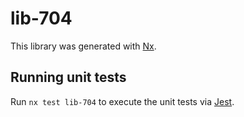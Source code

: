 # lib-704

This library was generated with [Nx](https://nx.dev).

## Running unit tests

Run `nx test lib-704` to execute the unit tests via [Jest](https://jestjs.io).
